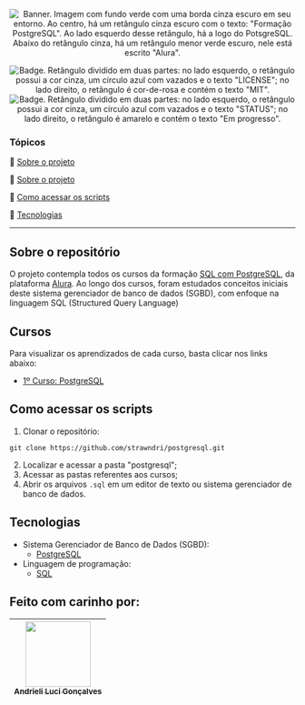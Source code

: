 
<p align="center">
  <img src="https://i.imgur.com/CqN07Qb.png" alt='Banner. Imagem com fundo verde com uma borda cinza escuro em seu entorno. Ao centro, há um retângulo cinza escuro com o texto: "Formação PostgreSQL". Ao lado esquerdo desse retângulo, há a logo do PotsgreSQL. Abaixo do retângulo cinza, há um retângulo menor verde escuro, nele está escrito "Alura".' />
</p>

<p align="center">
    <img src='https://img.shields.io/badge/License-MIT-f2a2b7?style=for-the-badge&logo=appveyor' alt='Badge. Retângulo dividido em duas partes: no lado esquerdo, o retângulo possui a cor cinza, um círculo azul com vazados e o texto "LICENSE"; no lado direito, o retângulo é cor-de-rosa e contém o texto "MIT".'>
    <img src='https://img.shields.io/badge/Status-Em progresso-F8EE77?style=for-the-badge&logo=appveyor' alt='Badge. Retângulo dividido em duas partes: no lado esquerdo, o retângulo possui a cor cinza, um círculo azul com vazados e o texto "STATUS"; no lado direito, o retângulo é amarelo e contém o texto "Em progresso".'>
</p>

### Tópicos 

:small_blue_diamond: [Sobre o projeto](#sobre-o-repositório)

:small_blue_diamond: [Sobre o projeto](#cursos)

:small_blue_diamond: [Como acessar os scripts](#como-acessar-os-scripts)

:small_blue_diamond: [Tecnologias](#tecnologias)

---
## Sobre o repositório 

O projeto contempla todos os cursos da formação [SQL com PostgreSQL](https://www.alura.com.br/formacao-postgresql), da plataforma [Alura](https://www.alura.com.br/). Ao longo dos cursos, foram estudados conceitos iniciais deste sistema gerenciador de banco de dados (SGBD), com enfoque na linguagem SQL (Structured Query Language)

## Cursos
Para visualizar os aprendizados de cada curso, basta clicar nos links abaixo:
- [1º Curso: PostgreSQL](https://github.com/strawndri/postgresql/tree/curso_01)

## Como acessar os scripts

1. Clonar o repositório:
```
git clone https://github.com/strawndri/postgresql.git
```

2. Localizar e acessar a pasta "postgresql";
3. Acessar as pastas referentes aos cursos;
4. Abrir os arquivos `.sql` em um editor de texto ou sistema gerenciador de banco de dados.

## Tecnologias
- Sistema Gerenciador de Banco de Dados (SGBD):
  - [PostgreSQL](https://www.postgresql.org/)
- Linguagem de programação:
  - [SQL](https://www.w3schools.com/sql/sql_intro.asp)

## Feito com carinho por:

| [<img src="https://avatars.githubusercontent.com/u/62841828?v=4" width=115><br><sub>Andrieli Luci Gonçalves</sub>](https://github.com/strawndri) |
| :---: |
